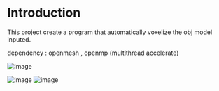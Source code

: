 # Introduction
This project create a program that automatically voxelize the obj model inputed.

dependency : openmesh , openmp (multithread accelerate)

![image](https://github.com/Yi-Hsuan-Su/Mesh-Face-Clustering-with-voxelization/assets/40382478/5eef7de5-3c48-4450-a5a6-5d9bd739269b)

![image](https://github.com/Yi-Hsuan-Su/Mesh-Face-Clustering-with-voxelization/assets/40382478/18290308-1420-4d8f-bad6-2629d3806f4e)
![image](https://github.com/Yi-Hsuan-Su/Mesh-Face-Clustering-with-voxelization/assets/40382478/36a3870c-83fc-4829-a8e3-472a05c19386)
